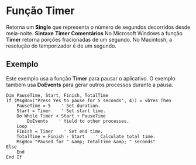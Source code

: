 
# Função Timer



Retorna um  **Single** que representa o número de segundos decorridos desde meia-noite.
 **Sintaxe**
 **Timer**
 **Comentários**
No Microsoft Windows a função  **Timer** retorna porções fracionadas de um segundo. No Macintosh, a resolução do temporizador é de um segundo.

## Exemplo

Este exemplo usa a função  **Timer** para pausar o aplicativo. O exemplo também usa **DoEvents** para gerar outros processos durante a pausa.


```
Dim PauseTime, Start, Finish, TotalTime
If (MsgBox("Press Yes to pause for 5 seconds", 4)) = vbYes Then
    PauseTime = 5    ' Set duration.
    Start = Timer    ' Set start time.
    Do While Timer < Start + PauseTime
        DoEvents    ' Yield to other processes.
    Loop
    Finish = Timer    ' Set end time.
    TotalTime = Finish - Start    ' Calculate total time.
    MsgBox "Paused for " &amp; TotalTime &amp; " seconds"
Else
    End
End If

```

